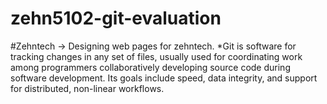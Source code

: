 # zehn5102-git-evaluation

#Zehntech
-> Designing web pages for zehntech.
	*Git is software for tracking changes in any set of files, usually used 	 	 for coordinating work among programmers collaboratively developing 	 source code during software development. Its goals include speed, data 		 integrity, and support for distributed, non-linear workflows.